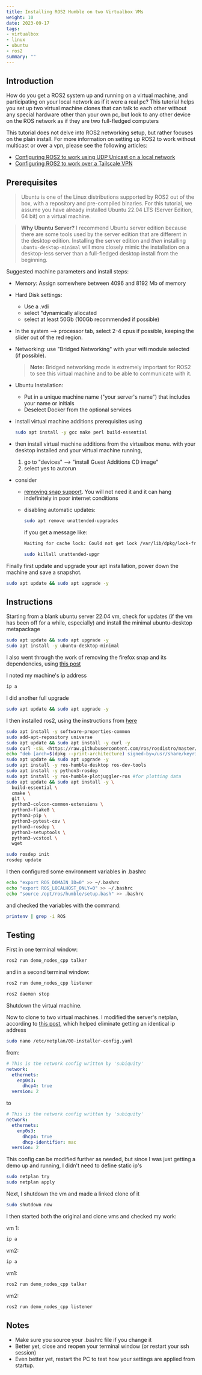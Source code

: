 ```yaml
---
title: Installing ROS2 Humble on two Virtualbox VMs
weight: 10
date: 2023-09-17
tags:
- virtualbox
- linux
- ubuntu
- ros2
summary: ""
---
```


## Introduction

How do you get a ROS2 system up and running on a virtual machine, and participating on your local network as if it were a real pc?  This tutorial helps you set up two virtual machine clones that can talk to each other without any special hardware other than your own pc, but look to any other device on the ROS network as if they are two full-fledged computers

This tutorial does not delve into ROS2 networking setup, but rather focuses on the plain install.  For more information on setting up ROS2 to work without multicast or over a vpn, please see the following articles:

* [Configuring ROS2 to work using UDP Unicast on a local network](/notebook/ros2/configuring-unicast-dds-with-cyclone/) 
* [Configuring ROS2 to work over a Tailscale VPN](/notebook/ros2/configuring-ros-over-tailscale/) 

## Prerequisites

> Ubuntu is one of the Linux distributions supported by ROS2 out of the box, with a repository and pre-compiled binaries.  For this tutorial, we assume you have already installed Ubuntu 22.04 LTS (Server Edition, 64 bit) on a virtual machine.  

<p>

> **Why Ubuntu Server?** I recommend Ubuntu server edition because there are some tools used by the server edition that are different in the desktop edition.  Installing the server edition and _then_ installing ```ubuntu-desktop-minimal``` will more closely mimic the installation on a desktop-less server than a full-fledged desktop install from the beginning.

Suggested machine parameters and install steps:

* Memory: Assign somewhere between 4096 and 8192 Mb of memory
* Hard Disk settings:
    * Use a .vdi
    * select "dynamically allocated
    * select at least 50Gb (100Gb recommended if possible)
* In the system --> processor tab, select 2-4 cpus if possible, keeping the slider out of the red region.
* Networking: use "Bridged Networking" with your wifi module selected (if possible).

    > **Note:** Bridged networking mode is extremely important for ROS2 to see this virtual machine and to be able to communicate with it.

* Ubuntu Installation:
    * Put in a unique machine name ("your server's name") that includes your name or initials
    * Deselect Docker from the optional services
* install virtual machine additions prerequisites using 

    ```bash
    sudo apt install -y gcc make perl build-essential
    ```
* then install virtual machine additions from the virtualbox menu.  with your desktop installed and your virtual machine running, 
    1. go to "devices" --> "install Guest Additions CD image"
    2. select yes to autorun
* consider 
    * [removing snap support](/notebook/removing-firefox-snap.md).  You will not need it and it can hang indefinitely in poor internet conditions
    * disabling automatic updates:

        ```bash
        sudo apt remove unattended-upgrades
        ```

        if you get a message like:

        ```bash
        Waiting for cache lock: Could not get lock /var/lib/dpkg/lock-frontend. It is held by process 2131 (uWaiting for cache lock: Could not get lock /var/lib/dpkg/lock-frontend. It is held by process 2131 (unattended-upgr)   
        ```

        ```bash
        sudo killall unattended-upgr
        ```


Finally first update and upgrade your apt installation, power down the machine and save a snapshot.

```bash
sudo apt update && sudo apt upgrade -y
```

## Instructions

Starting from a blank ubuntu server 22.04 vm, check for updates (if the vm has been off for a while, especially) and install the minimal ubuntu-desktop metapackage

```bash
sudo apt update && sudo apt upgrade -y
sudo apt install -y ubuntu-desktop-minimal 
```

I also went through the work of removing the firefox snap and its dependencies, using [this post](/notebook/removing-firefox-snap/)

I noted my machine's ip address

```bash
ip a
```

I did another full upgrade

```bash
sudo apt update && sudo apt upgrade -y
```

I then installed ros2, using the instructions from [here](https://docs.ros.org/en/humble/Installation.html)

```bash
sudo apt install -y software-properties-common
sudo add-apt-repository universe
sudo apt update && sudo apt install -y curl -y
sudo curl -sSL <https://raw.githubusercontent.com/ros/rosdistro/master/ros.key> -o /usr/share/keyrings/ros-archive-keyring.gpg
echo "deb [arch=$(dpkg --print-architecture) signed-by=/usr/share/keyrings/ros-archive-keyring.gpg] <http://packages.ros.org/ros2/ubuntu> $(. /etc/os-release && echo $UBUNTU_CODENAME) main" | sudo tee /etc/apt/sources.list.d/ros2.list > /dev/null
sudo apt update && sudo apt upgrade -y
sudo apt install -y ros-humble-desktop ros-dev-tools
sudo apt install -y python3-rosdep
sudo apt install -y ros-humble-plotjuggler-ros #for plotting data
sudo apt update && sudo apt install -y \
  build-essential \
  cmake \
  git \
  python3-colcon-common-extensions \
  python3-flake8 \
  python3-pip \
  python3-pytest-cov \
  python3-rosdep \
  python3-setuptools \
  python3-vcstool \
  wget

sudo rosdep init
rosdep update
```

I then configured some environment variables in .bashrc

```bash
echo "export ROS_DOMAIN_ID=0" >> ~/.bashrc
echo "export ROS_LOCALHOST_ONLY=0" >> ~/.bashrc
echo "source /opt/ros/humble/setup.bash" >> .bashrc
```

and checked the variables with the command:

```bash
printenv | grep -i ROS
```
## Testing

First in one terminal window:

```bash
ros2 run demo_nodes_cpp talker
```

and in a second terminal window:

```bash
ros2 run demo_nodes_cpp listener
```

```bash
ros2 daemon stop
```

Shutdown the virtual machine.


Now to clone to two virtual machines.  I modified  the server's netplan, according to [this post](/notebook/virtualbox/two-clones/), which helped eliminate getting an identical ip address

```bash
sudo nano /etc/netplan/00-installer-config.yaml
```

from:

```yaml
# This is the network config written by 'subiquity'
network:
  ethernets:
    enp0s3:
      dhcp4: true
  version: 2
```

to

```yaml
# This is the network config written by 'subiquity'
network:
  ethernets:
    enp0s3:
      dhcp4: true
      dhcp-identifier: mac
  version: 2
```

This config can be modified further as needed, but since I was just getting a demo up and running, I didn't need to define static ip's

```bash
sudo netplan try
sudo netplan apply
```

Next, I shutdown the vm and made a linked clone of it

```bash
sudo shutdown now
```

I then started both the original and clone vms and checked my work:

vm 1:

```bash
ip a
```

vm2:

```bash
ip a
```

vm1:

```bash
ros2 run demo_nodes_cpp talker
```

vm2:

```bash
ros2 run demo_nodes_cpp listener
```

## Notes

* Make sure you source your .bashrc file if you change it
* Better yet, close and reopen your terminal window (or restart your ssh session)
* Even better yet, restart the PC to test how your settings are applied from startup.

